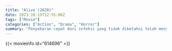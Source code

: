 ```yaml
---
title: "Alive (2020)"
date: 2023-10-15T12:55:06Z
tags: ["Movie"]
categories: ["Action", "Drama", "Horror"]
summary: "Penyebaran cepat dari infeksi yang tidak diketahui telah menyebabkan seluruh kota berada dalam kekacauan yang tidak dapat dikendalikan, namun satu orang yang selamat masih hidup dalam isolasi. Ini adalah kisahnya."
---
```



  <mux-player stream-type="on-demand"
  src="https://kp3d-my.sharepoint.com/personal/ryoo_kp3d_onmicrosoft_com/_layouts/15/download.aspx?share=EWu3jN5xW_tNqR08YGdKz6kBmWXdRmWvxdgSV2Ou27aIQg" prefer-playback="mse" controls>
 
  </mux-player>
  

{{< movieinfo id="614696" >}}

  <script src="https://cdn.jsdelivr.net/npm/@mux/mux-player"></script>
  
   <script type="application/ld+json">
 {
  "@context": "https://schema.org/",
  "@type": "VideoObject",
  "name": "#Alive (2020)",
  "contentUrl": "https://stream.mux.com/tIp3coqZWn84l3s9ss6UCiLxWnI5BRBSSTG4PgnuQhU.m3u8",
  "thumbnailUrl": "https://www.themoviedb.org/t/p/original/ecnWMV9Zf5PzpSsJmnFMX9c6iSY.jpg?width=314&fit_mode=preserve&time=25",
  "uploadDate": "2023-10-15T12:55:06Z",
}

</script>
